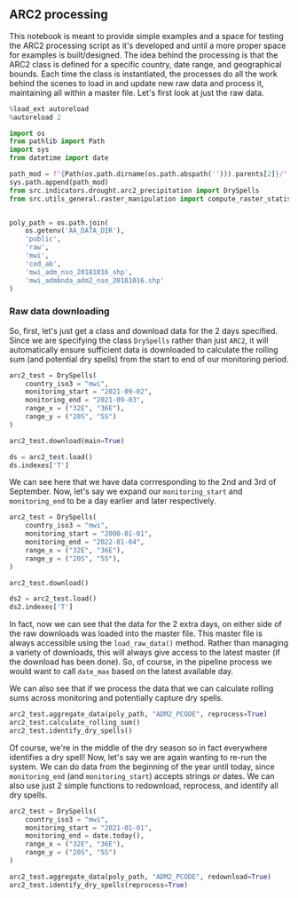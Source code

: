 ## ARC2 processing

This notebook is meant to provide simple examples and a space for testing the ARC2 processing script as it's developed and until a more proper space for examples is built/designed. The idea behind the processing is that the ARC2 class is defined for a specific country, date range, and geographical bounds. Each time the class is instantiated, the processes do all the work behind the scenes to load in and update new raw data and process it, maintaining all within a master file. Let's first look at just the raw data.

```python
%load_ext autoreload
%autoreload 2
```

```python
import os
from pathlib import Path
import sys
from datetime import date

path_mod = f"{Path(os.path.dirname(os.path.abspath(''))).parents[2]}/"
sys.path.append(path_mod)
from src.indicators.drought.arc2_precipitation import DrySpells
from src.utils_general.raster_manipulation import compute_raster_statistics


poly_path = os.path.join(
    os.getenv('AA_DATA_DIR'),
    'public',
    'raw',
    'mwi',
    'cod_ab',
    'mwi_adm_nso_20181016_shp',
    'mwi_admbnda_adm2_nso_20181016.shp'
)
```

### Raw data downloading

So, first, let's just get a class and download data for the 2 days specified. Since we are specifying the class `DrySpells` rather than just `ARC2`, it will automatically ensure sufficient data is downloaded to calculate the rolling sum (and potential dry spells) from the start to end of our monitoring period.

```python
arc2_test = DrySpells(
    country_iso3 = "mwi",
    monitoring_start = "2021-09-02",
    monitoring_end = "2021-09-03",
    range_x = ("32E", "36E"),
    range_y = ("20S", "5S")
)

arc2_test.download(main=True)

ds = arc2_test.load()
ds.indexes['T']
```

We can see here that we have data corrresponding to the 2nd and 3rd of September. Now, let's say we expand our `monitoring_start` and `monitoring_end` to be a day earlier and later respectively.

```python
arc2_test = DrySpells(
    country_iso3 = "mwi",
    monitoring_start = "2000-01-01",
    monitoring_end = "2022-01-04",
    range_x = ("32E", "36E"),
    range_y = ("20S", "5S"),
)

arc2_test.download()

ds2 = arc2_test.load()
ds2.indexes['T']
```

In fact, now we can see that the data for the 2 extra days, on either side of the raw downloads was loaded into the master file. This master file is always accessible using the `load_raw_data()` method. Rather than managing a variety of downloads, this will always give access to the latest master (if the download has been done). So, of course, in the pipeline process we would want to call `date_max` based on the latest available day.

We can also see that if we process the data that we can calculate rolling sums across monitoring and potentially capture dry spells.

```python
arc2_test.aggregate_data(poly_path, "ADM2_PCODE", reprocess=True)
arc2_test.calculate_rolling_sum()
arc2_test.identify_dry_spells()
```

Of course, we're in the middle of the dry season so in fact everywhere identifies a dry spell! Now, let's say we are again wanting to re-run the system. We can do data from the beginning of the year until today, since `monitoring_end` (and `monitoring_start`) accepts strings *or* dates. We can also use just 2 simple functions to redownload, reprocess, and identify all dry spells.

```python
arc2_test = DrySpells(
    country_iso3 = "mwi",
    monitoring_start = "2021-01-01",
    monitoring_end = date.today(),
    range_x = ("32E", "36E"),
    range_y = ("20S", "5S")
)

arc2_test.aggregate_data(poly_path, "ADM2_PCODE", redownload=True)
arc2_test.identify_dry_spells(reprocess=True)
```

```python

```
